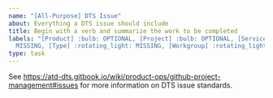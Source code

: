 ```yaml
---
name: "[All-Purpose] DTS Issue"
about: Everything a DTS issue should include
title: Begin with a verb and summarize the work to be completed
labels: "[Product] :bulb: OPTIONAL, [Project] :bulb: OPTIONAL, [Service] :rotating_light:
  MISSING, [Type] :rotating_light: MISSING, [Workgroup] :rotating_light: MISSING"
type: task
---
```


See https://atd-dts.gitbook.io/wiki/product-ops/github-project-management#issues for more information on DTS issue standards.
